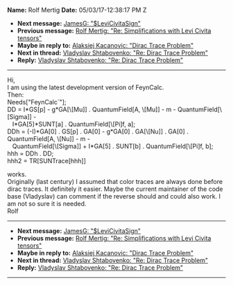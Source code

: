 **Name:** Rolf Mertig
**Date:** 05/03/17-12:38:17 PM Z

  - **Next message:** [JamesG: "$LeviCivitaSign"](1224.html)
  - **Previous message:** [Rolf Mertig: "Re: Simplifications with Levi
    Civita tensors"](1222.html)
  - **Maybe in reply to:** [Alaksiej Kacanovic: "Dirac Trace
    Problem"](1220.html)
  - **Next in thread:** [Vladyslav Shtabovenko: "Re: Dirac Trace
    Problem"](1228.html)
  - **Reply:** [Vladyslav Shtabovenko: "Re: Dirac Trace
    Problem"](1228.html)

-----

Hi,  
I am using the latest development version of FeynCalc.  
Then:  
Needs["FeynCalc\`"];  
DD = I\*GS[p] - g\*GA[\\[Mu]] .
QuantumField[A, \\[Mu]] - m -
QuantumField[\\[Sigma]] -  
   I\*GA[5]\*SUNT[a] . QuantumField[\\[Pi]f,
a];  
DDh = (-I)\*GA[0] . GS[p] . GA[0] -
g\*GA[0] . GA[\\[Nu]] . GA[0] .
QuantumField[A, \\[Nu]] - m -  
   QuantumField[\\[Sigma]] + I\*GA[5] .
SUNT[b] . QuantumField[\\[Pi]f, b];  
hhh = DDh . DD;  
hhh2 = TR[SUNTrace[hhh]]  

works.  
Originally (last century) I assumed that color traces are always done
before dirac traces. It definitely it easier. Maybe the current
maintainer of the code base (Vladyslav) can comment if the reverse
should and could also work. I am not so sure it is needed.  
Rolf  

-----

  - **Next message:** [JamesG: "$LeviCivitaSign"](1224.html)
  - **Previous message:** [Rolf Mertig: "Re: Simplifications with Levi
    Civita tensors"](1222.html)
  - **Maybe in reply to:** [Alaksiej Kacanovic: "Dirac Trace
    Problem"](1220.html)
  - **Next in thread:** [Vladyslav Shtabovenko: "Re: Dirac Trace
    Problem"](1228.html)
  - **Reply:** [Vladyslav Shtabovenko: "Re: Dirac Trace
    Problem"](1228.html)

-----

